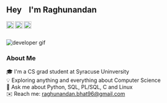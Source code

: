 ## Hey <img src="https://github.com/TheDudeThatCode/TheDudeThatCode/blob/master/Assets/Hi.gif" width="9px"> I'm Raghunandan

<a href="https://www.linkedin.com/in/raghunandan-bhat/">
  <img align="left" width="20px" src="https://cdn-icons-png.flaticon.com/512/174/174857.png"  />
</a>
<a href="https://twitter.com/rb01001">
  <img align="left" width="20px" src="https://logodownload.org/wp-content/uploads/2014/09/twitter-logo-6.png" />
</a>
<a href="mailto:raghunandan.bhat96@gmail.com">
  <img align="left" width="20px" src="https://cdn-icons-png.flaticon.com/512/281/281769.png" />
</a>
</br>
</br>

![developer gif](https://github.com/TheDudeThatCode/TheDudeThatCode/blob/master/Assets/Developer.gif)
### About Me 
🎓 I'm a CS grad student at Syracuse Uninversity\
💡 Exploring anything and everything about Computer Science\
💬 Ask me about Python, SQL, PL/SQL, C and Linux\
✉️ Reach me: raghunandan.bhat96@gmail.com

